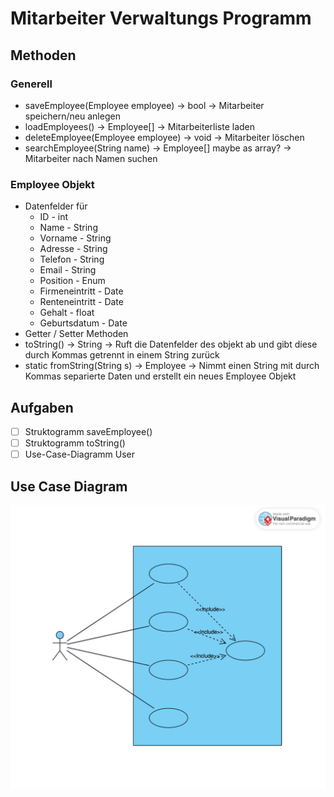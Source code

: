 # Mitarbeiter Verwaltungs Programm

## Methoden
### Generell
- saveEmployee(Employee employee) -> bool -> Mitarbeiter speichern/neu anlegen
- loadEmployees() -> Employee\[] -> Mitarbeiterliste laden
- deleteEmployee(Employee employee) -> void -> Mitarbeiter löschen
- searchEmployee(String name) -> Employee\[] maybe as array? -> Mitarbeiter nach Namen suchen
### Employee Objekt
- Datenfelder für
	- ID - int
	- Name - String
	- Vorname - String
	- Adresse - String
	- Telefon - String
	- Email - String
	- Position - Enum
	- Firmeneintritt - Date
	- Renteneintritt - Date
	- Gehalt - float
	- Geburtsdatum - Date
- Getter / Setter Methoden
- toString() -> String -> Ruft die Datenfelder des objekt ab und gibt diese durch Kommas getrennt in einem String zurück
- static fromString(String s) -> Employee -> Nimmt einen String mit durch Kommas separierte Daten und erstellt ein neues Employee Objekt

## Aufgaben
- [ ] Struktogramm saveEmployee()
- [ ] Struktogramm toString()
- [ ] Use-Case-Diagramm User

## Use Case Diagram
![Use Case Diagram](docfiles/Use%20Case.svg)